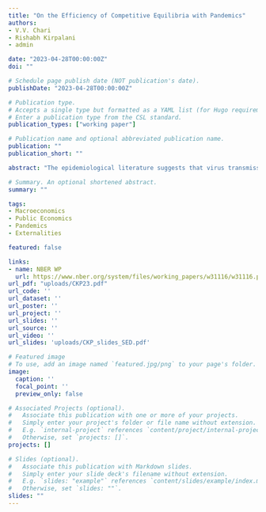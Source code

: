 ```yaml
---
title: "On the Efficiency of Competitive Equilibria with Pandemics"
authors:
- V.V. Chari
- Rishabh Kirpalani
- admin

date: "2023-04-28T00:00:00Z"
doi: ""

# Schedule page publish date (NOT publication's date).
publishDate: "2023-04-28T00:00:00Z"

# Publication type.
# Accepts a single type but formatted as a YAML list (for Hugo requirements).
# Enter a publication type from the CSL standard.
publication_types: ["working paper"]

# Publication name and optional abbreviated publication name.
publication: ""
publication_short: ""

abstract: "The epidemiological literature suggests that virus transmission occurs only when individuals are in relatively close contact. We show that if society can control the extent to which economic agents are exposed to the virus and agents can commit to contracts, virus externalities are local, and competitive equilibria are efficient. The Second Welfare Theorem also holds. These results still apply when infection status is imperfectly observed and when agents are privately informed about their infection status. If society cannot control virus exposure, then virus externalities are global and competitive equilibria are inefficient, but the policy implications are very different from those in the literature. Economic activity in this version of our model can be inefficiently low, in contrast to the conventional wisdom that viruses create global externalities and result in inefficiently high economic activity. If agents cannot commit, competitive equilibria are inefficient because of a novel pecuniary externality."

# Summary. An optional shortened abstract.
summary: ""

tags:
- Macroeconomics
- Public Economics
- Pandemics
- Externalities

featured: false

links:
- name: NBER WP
  url: https://www.nber.org/system/files/working_papers/w31116/w31116.pdf
url_pdf: "uploads/CKP23.pdf"
url_code: ''
url_dataset: ''
url_poster: ''
url_project: ''
url_slides: ''
url_source: ''
url_video: ''
url_slides: 'uploads/CKP_slides_SED.pdf'

# Featured image
# To use, add an image named `featured.jpg/png` to your page's folder. 
image:
  caption: ''
  focal_point: ''
  preview_only: false

# Associated Projects (optional).
#   Associate this publication with one or more of your projects.
#   Simply enter your project's folder or file name without extension.
#   E.g. `internal-project` references `content/project/internal-project/index.md`.
#   Otherwise, set `projects: []`.
projects: []

# Slides (optional).
#   Associate this publication with Markdown slides.
#   Simply enter your slide deck's filename without extension.
#   E.g. `slides: "example"` references `content/slides/example/index.md`.
#   Otherwise, set `slides: ""`.
slides: ""
---
```




